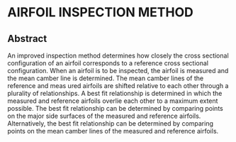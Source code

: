 # AIRFOIL INSPECTION METHOD

## Abstract
An improved inspection method determines how closely the cross sectional configuration of an airfoil corresponds to a reference cross sectional configuration. When an airfoil is to be inspected, the airfoil is measured and the mean camber line is determined. The mean camber lines of the reference and meas ured airfoils are shifted relative to each other through a plurality of relationships. A best fit relationship is determined in which the measured and reference airfoils overlie each other to a maximum extent possible. The best fit relationship can be determined by comparing points on the major side surfaces of the measured and reference airfoils. Alternatively, the best fit relationship can be determined by comparing points on the mean camber lines of the measured and reference airfoils.